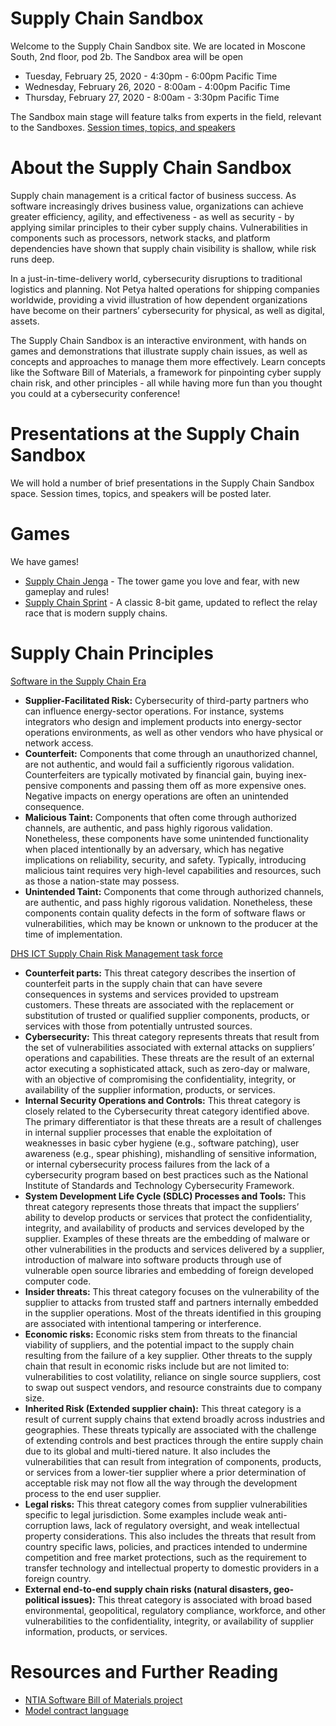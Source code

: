# Supply Chain Sandbox
Welcome to the Supply Chain Sandbox site. We are located in Moscone South, 2nd floor, pod 2b. The Sandbox area will be open
* Tuesday, February 25, 2020 - 4:30pm - 6:00pm Pacific Time
* Wednesday, February 26, 2020 - 8:00am - 4:00pm Pacific Time
* Thursday, February 27, 2020 - 8:00am - 3:30pm Pacific Time

The Sandbox main stage will feature talks from experts in the field, relevant to the Sandboxes. [Session times, topics, and speakers](https://www.rsaconference.com/usa/agenda/full-agenda?deliveryformat=Sandbox&location=USA&year=2020)

# About the Supply Chain Sandbox
Supply chain management is a critical factor of business success. As software increasingly drives business value, organizations can achieve greater efficiency, agility, and effectiveness - as well as security - by applying similar principles to their cyber supply chains. Vulnerabilities in components such as processors, network stacks, and platform dependencies have shown that supply chain visibility is shallow, while risk runs deep.

In a just-in-time-delivery world, cybersecurity disruptions to traditional logistics and planning. Not Petya halted operations for shipping companies worldwide, providing a vivid illustration of how dependent organizations have become on their partners’ cybersecurity for physical, as well as digital, assets.

The Supply Chain Sandbox is an interactive environment, with hands on games and demonstrations that illustrate supply chain issues, as well as concepts and approaches to manage them more effectively. Learn concepts like the Software Bill of Materials, a framework for pinpointing cyber supply chain risk, and other principles - all while having more fun than you thought you could at a cybersecurity conference!

# Presentations at the Supply Chain Sandbox
We will hold a number of brief presentations in the Supply Chain Sandbox space. Session times, topics, and speakers will be posted later.

# Games
We have games! 
* [Supply Chain Jenga](https://docs.google.com/spreadsheets/d/1RXn6B1aBbPCP7gQZA-sDUOTj-nGsNMWdej_1oE3x54s/edit#gid=2135077036) - The tower game you love and fear, with new gameplay and rules!
* [Supply Chain Sprint](http://supplychainsprint.com/) - A classic 8-bit game, updated to reflect the relay race that is modern supply chains.

# Supply Chain Principles
[Software in the Supply Chain Era](https://www.atlanticcouncil.org/in-depth-research-reports/issue-brief/supply-chain-in-the-software-era/)
* **Supplier-Facilitated Risk:** Cybersecurity of third-party partners who can influence energy-sector operations. For instance, systems integrators who design and implement products into energy-sector operations environments, as well as other vendors who have physical or network access.
* **Counterfeit:** Components that come through an unauthorized channel, are not authentic, and would fail a sufficiently rigorous validation. Counterfeiters are typically motivated by financial gain, buying inex- pensive components and passing them off as more expensive ones. Negative impacts on energy operations are often an unintended consequence.
* **Malicious Taint:** Components that often come through authorized channels, are authentic, and pass highly rigorous validation. Nonetheless, these components have some unintended functionality when placed intentionally by an adversary, which has negative implications on reliability, security, and safety. Typically, introducing malicious taint requires very high-level capabilities and resources, such as those a nation-state may possess.
* **Unintended Taint:** Components that come through authorized channels, are authentic, and pass highly rigorous validation. Nonetheless, these components contain quality defects in the form of software flaws or vulnerabilities, which may be known or unknown to the producer at the time of implementation.

[DHS ICT Supply Chain Risk Management task force](https://www.cisa.gov/sites/default/files/publications/ICT%20Supply%20Chain%20Risk%20Management%20Task%20Force%20Interim%20Report%20%28FINAL%29.pdf)
* **Counterfeit parts:** This threat category describes the insertion of counterfeit parts in the supply chain that can have severe consequences in systems and services provided to upstream customers. These threats are associated with the replacement or substitution of trusted or qualified supplier components, products, or services with those from potentially untrusted sources.
* **Cybersecurity:** This threat category represents threats that result from the set of vulnerabilities associated with external attacks on suppliers’ operations and capabilities. These threats are the result of an external actor executing a sophisticated attack, such as zero-day or malware, with an objective of compromising the confidentiality, integrity, or availability of the supplier information, products, or services.
* **Internal Security Operations and Controls:** This threat category is closely related to the Cybersecurity threat category identified above. The primary differentiator is that these threats are a result of challenges in internal supplier processes that enable the exploitation of weaknesses in basic cyber hygiene (e.g., software patching), user awareness (e.g., spear phishing), mishandling of sensitive information, or internal cybersecurity process failures from the lack of a cybersecurity program based on best practices such as the National Institute of Standards and Technology Cybersecurity Framework.
* **System Development Life Cycle (SDLC) Processes and Tools:** This threat category represents those threats that impact the suppliers’ ability to develop products or services that protect the confidentiality, integrity, and availability of products and services developed by the supplier. Examples of these threats are the embedding of malware or other vulnerabilities in the products and services delivered by a supplier, introduction of malware into software products through use of vulnerable open source libraries and embedding of foreign developed computer code.
* **Insider threats:** This threat category focuses on the vulnerability of the supplier to attacks from trusted staff and partners internally embedded in the supplier operations. Most of the threats identified in this grouping are associated with intentional tampering or interference.
* **Economic risks:** Economic risks stem from threats to the financial viability of suppliers, and the potential impact to the supply chain resulting from the failure of a key supplier. Other threats to the supply chain that result in economic risks include but are not limited to: vulnerabilities to cost volatility, reliance on single source suppliers, cost to swap out suspect vendors, and resource constraints due to company size.
* **Inherited Risk (Extended supplier chain):** This threat category is a result of current supply chains that extend broadly across industries and geographies. These threats typically are associated with the challenge of extending controls and best practices through the entire supply chain due to its global and multi-tiered nature. It also includes the vulnerabilities that can result from integration of components, products, or services from a lower-tier supplier where a prior determination of acceptable risk may not flow all the way through the development process to the end user supplier.
* **Legal risks:** This threat category comes from supplier vulnerabilities specific to legal jurisdiction. Some examples include weak anti-corruption laws, lack of regulatory oversight, and weak intellectual property considerations. This also includes the threats that result from country specific laws, policies, and practices intended to undermine competition and free market protections, such as the requirement to transfer technology and intellectual property to domestic providers in a foreign country.
* **External end-to-end supply chain risks (natural disasters, geo-political issues):** This threat category is associated with broad based environmental, geopolitical, regulatory compliance, workforce, and other vulnerabilities to the confidentiality, integrity, or availability of supplier information, products, or services.

# Resources and Further Reading
* [NTIA Software Bill of Materials project](https://ntia.gov/sbom)
* [Model contract language](https://www.eei.org/issuesandpolicy/Documents/EEI%20Law%20-%20Model%20Procurement%20Contract%20Language%20(Version%202)_031919.pdf)
